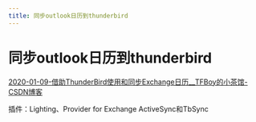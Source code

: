 ```yaml
---
title: 同步outlook日历到thunderbird
---
```


# 同步outlook日历到thunderbird

[2020-01-09-借助ThunderBird使用和同步Exchange日历__TFBoy的小茶馆-CSDN博客](%E5%90%8C%E6%AD%A5outlook%E6%97%A5%E5%8E%86%E5%88%B0thunderbird/2020-01-09-%E5%80%9F%E5%8A%A9ThunderBird%E4%BD%BF%E7%94%A8%E5%92%8C%E5%90%8C%E6%AD%A5Exchange%E6%97%A5%E5%8E%86__TFBoy%E7%9A%84%E5%B0%8F%E8%8C%B6%E9%A6%86.md)

插件：Lighting、Provider for Exchange ActiveSync和TbSync